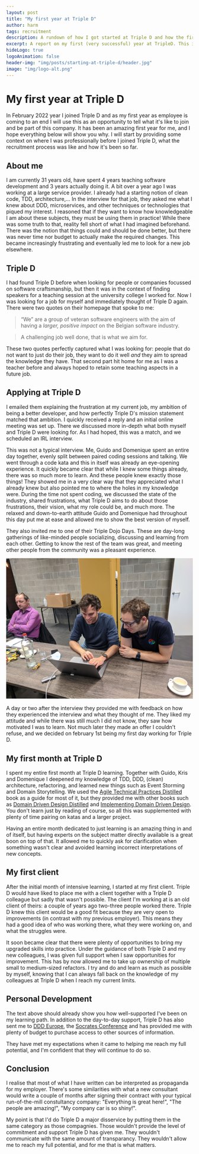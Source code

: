 ```yaml
---
layout: post
title: "My first year at Triple D"
author: harm
tags: recruitment
description: A rundown of how I got started at Triple D and how the first year has been.
excerpt: A report on my first (very successful) year at TripleD. This includes how I got to know Triple D, what I liked so much about them, how I applied, and what we have done together since.
hideLogo: true
logoAnimation: false
header-img: "img/posts/starting-at-triple-d/header.jpg"
image: "img/logo-alt.png"
---
```


# My first year at Triple D

In February 2022 year I joined Triple D and as my first year as employee is coming to an end I will use this as an opportunity to tell what it's like to join and be part of this company.
It has been an amazing first year for me, and I hope everything below will show you why.
I will start by providing some context on where I was professionally before I joined Triple D, what the recruitment process was like and how it's been so far.

## About me

I am currently 31 years old, have spent 4 years teaching software development and 3 years actually doing it.
A bit over a year ago I was working at a large service provider.
I already had a starting notion of clean code, TDD, architecture,... 
In the interview for that job, they asked me what I knew about DDD, microservices, and other techniques or technologies that piqued my interest.
I reasoned that if they want to know how knowledgeable I am about these subjects, they must be using them in practice! 
While there was some truth to that, reality fell short of what I had imagined beforehand.
There was the notion that things could and should be done better, but there was never time nor budget to actually make the required changes. 
This became increasingly frustrating and eventually led me to look for a new job elsewhere.

## Triple D

I had found Triple D before when looking for people or companies focussed on software craftsmanship, but then it was in the context of finding speakers for a teaching session at the university college I worked for. 
Now I was looking for a job for myself and immediately thought of Triple D again.
There were two quotes on their homepage that spoke to me:

> “We” are a group of veteran software engineers with the aim of having a _larger, positive impact_ on the Belgian software industry.

>A challenging job well done, that is what we aim for.

These two quotes perfectly captured what I was looking for: people that do not want to just do their job, they want to do it well _and_ they aim to spread the knowledge they have. 
That second part hit home for me as I was a teacher before and always hoped to retain some teaching aspects in a future job.

## Applying at Triple D

I emailed them explaining the frustration at my current job, my ambition of being a better developer, and how perfectly Triple D's mission statement matched that ambition.
I quickly received a reply and an initial online meeting was set up.
There we discussed more in-depth what both myself and Triple D were looking for.
As I had hoped, this was a match, and we scheduled an IRL interview.

This was not a typical interview. 
Me, Guido and Domenique spent an entire day together, evenly split between paired coding sessions and talking.
We went through a code kata and this in itself was already an eye-opening experience.
It quickly became clear that while I knew some things already, there was so much more to learn.
And these people knew exactly those things!
They showed me in a very clear way that they appreciated what I already knew but also pointed me to where the holes in my knowledge were.
During the time not spent coding, we discussed the state of the industry, shared frustrations, what Triple D aims to do about those frustrations, their vision, what my role could be, and much more. 
The relaxed and down-to-earth attitude Guido and Domenique had throughout this day put me at ease and allowed me to show the best version of myself.

They also invited me to one of their Triple Dojo Days.
These are day-long gatherings of like-minded people socializing, discussing and learning from each other.
Getting to know the rest of the team was great, and meeting other people from the community was a pleasant experience.

![](../img/posts/starting-at-triple-d/harm-and-sander.jpg)

A day or two after the interview they provided me with feedback on how they experienced the interview and what they thought of me. 
They liked my attitude and while there was still much I did not know, they saw how motivated I was to learn.
Not much later they made an offer I couldn't refuse, and we decided on february 1st being my first day working for Triple D.

## My first month at Triple D

I spent my entire first month at Triple D learning.
Together with Guido, Kris and Domenique I deepened my knowledge of TDD, DDD, (clean) architecture, refactoring, and learned new things such as Event Storming and Domain Storytelling.
We used the [Agile Technical Practices Distilled](https://leanpub.com/agiletechnicalpracticesdistilled) book as a guide for most of it, but they provided me with other books such as [Domain Driven Design Distilled](https://www.oreilly.com/library/view/domain-driven-design-distilled/9780134434964/) and [Implementing Domain Driven Design](https://www.oreilly.com/library/view/implementing-domain-driven-design/9780133039900/). 
You don't learn just by reading of course, so all this was supplemented with plenty of time pairing on katas and a larger project.

Having an entire month dedicated to just learning is an amazing thing in and of itself, but having experts on the subject matter directly available is a great boon on top of that. 
It allowed me to quickly ask for clarification when something wasn't clear and avoided learning incorrect interpretations of new concepts.

## My first client

After the initial month of intensive learning, I started at my first client.
Triple D would have liked to place me with a client together with a Triple D colleague but sadly that wasn't possible.
The client I'm working at is an old client of theirs: a couple of years ago two-three people worked there. 
Triple D knew this client would be a good fit because they are very open to improvements (in contrast with my previous employer).
This means they had a good idea of who was working there, what they were working on, and what the struggles were.

It soon became clear that there were plenty of opportunities to bring my upgraded skills into practice.
Under the guidance of both Triple D and my new colleagues, I was given full support when I saw opportunities for improvement.
This has by now allowed me to take up ownership of multiple small to medium-sized refactors.
I try and do and learn as much as possible by myself, knowing that I can always fall back on the knowledge of my colleagues at Triple D when I reach my current limits.

## Personal Development

The text above should already show you how well-supported I've been on my learning path.
In addition to the day-to-day support, Triple D has also sent me to [DDD Europe](https://dddeurope.com/), the [Socrates Conference](https://socratesbe.org/) and has provided me with plenty of budget to purchase access to other sources of information.

They have met my expectations when it came to helping me reach my full potential, and I'm confident that they will continue to do so.

## Conclusion

I realise that most of what I have written can be interpreted as propaganda for my employer.
There's some similarities with what a new consultant would write a couple of months after signing their contract with your typical run-of-the-mill constultancy company: "Everything is great here!", "The people are amazing!", "My company car is so shiny!".

My point is that I'd do Triple D a major disservice by putting them in the same category as those compagnies.
Those wouldn't provide the level of commitment and support Triple D has given me.
They wouldn't communicate with the same amount of transparancy.
They wouldn't allow me to reach my full potential, and for me that is what matters.
